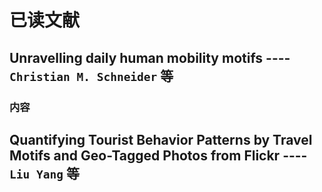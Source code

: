 # 已读文献
## Unravelling daily human mobility motifs		----	`Christian M. Schneider` 等
### 内容
 
## Quantifying Tourist Behavior Patterns by Travel Motifs and Geo-Tagged Photos from Flickr	----	`Liu Yang` 等
